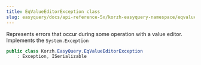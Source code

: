 ```yaml
---
title: EqValueEditorException class
slug: easyquery/docs/api-reference-5x/korzh-easyquery-namespace/eqvalueeditorexception-class
---
```



Represents errors that occur during some operation with a value editor.  Implements the `System.Exception`
```csharp
public class Korzh.EasyQuery.EqValueEditorException
    : Exception, ISerializable

```